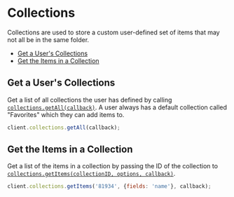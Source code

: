 Collections
===========

Collections are used to store a custom user-defined set of items that may not
all be in the same folder.

* [Get a User's Collections](#get-a-users-collections)
* [Get the Items in a Collection](#get-the-items-in-a-collection)

Get a User's Collections
------------------------

Get a list of all collections the user has defined by calling [`collections.getAll(callback)`](http://opensource.box.com/box-node-sdk/jsdoc/Collections.html#getAll).
A user always has a default collection called "Favorites" which they can add
items to.

```js
client.collections.getAll(callback);
```

Get the Items in a Collection
-----------------------------

Get a list of the items in a collection by passing the ID of the collection to
[`collections.getItems(collectionID, options, callback)`](http://opensource.box.com/box-node-sdk/jsdoc/Collections.html#getItems).

```js
client.collections.getItems('81934', {fields: 'name'}, callback);
```
